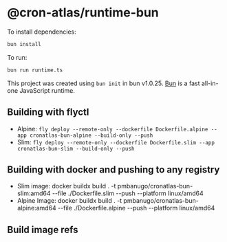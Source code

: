 # @cron-atlas/runtime-bun

To install dependencies:

```bash
bun install
```

To run:

```bash
bun run runtime.ts
```

This project was created using `bun init` in bun v1.0.25. [Bun](https://bun.sh) is a fast all-in-one JavaScript runtime.

## Building with flyctl

- Alpine: `fly deploy --remote-only --dockerfile Dockerfile.alpine --app cronatlas-bun-alpine --build-only --push`
- Slim: `fly deploy --remote-only --dockerfile Dockerfile.slim --app cronatlas-bun-slim --build-only --push`

## Building with docker and pushing to any registry

- Slim image: docker buildx build . -t pmbanugo/cronatlas-bun-slim:amd64 --file ./Dockerfile.slim --push --platform linux/amd64
- Alpine Image: docker buildx build . -t pmbanugo/cronatlas-bun-alpine:amd64 --file ./Dockerfile.alpine --push --platform linux/amd64

## Build image refs
